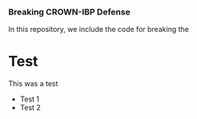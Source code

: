 ### Breaking CROWN-IBP Defense
In this repository, we include the code for breaking the 


# Test
This was a test

* Test 1 
* Test 2 

